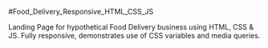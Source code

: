 #Food_Delivery_Responsive_HTML_CSS_JS

Landing Page for hypothetical Food Delivery business using HTML, CSS & JS. 
Fully responsive, demonstrates use of CSS variables and media queries.
